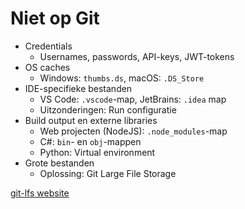 # Niet op Git

- Credentials
  - Usernames, passwords, API-keys, JWT-tokens
- OS caches
  - Windows: `thumbs.ds`, macOS: `.DS_Store`
- IDE-specifieke bestanden
  - VS Code: `.vscode`-map, JetBrains: `.idea` map
  - Uitzonderingen: Run configuratie
- Build output en externe libraries
  - Web projecten (NodeJS): `.node_modules`-map
  - C#: `bin`- en `obj`-mappen
  - Python: Virtual environment
- Grote bestanden
  - Oplossing: Git Large File Storage

<Footnotes separator>
  <Footnote :number=1><a href="https://git-lfs.com/" rel="noreferrer" target="_blank">git-lfs website</a></Footnote>
</Footnotes>
